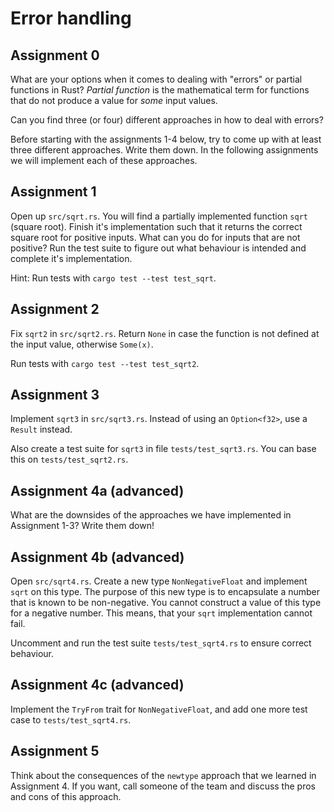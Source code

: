 # Error handling

## Assignment 0

What are your options when it comes to dealing with "errors" or partial
functions in Rust? _Partial function_ is the mathematical term for functions
that do not produce a value for _some_ input values.

Can you find three (or four) different approaches in how to deal with errors?

Before starting with the assignments 1-4 below, try to come up with at least
three different approaches. Write them down. In the following assignments we
will implement each of these approaches.

## Assignment 1

Open up `src/sqrt.rs`. You will find a partially implemented function `sqrt`
(square root). Finish it's implementation such that it returns the correct
square root for positive inputs. What can you do for inputs that are not
positive? Run the test suite to figure out what behaviour is intended and
complete it's implementation.

Hint: Run tests with `cargo test --test test_sqrt`.

## Assignment 2

Fix `sqrt2` in `src/sqrt2.rs`. Return `None` in case the function is not
defined at the input value, otherwise `Some(x)`.

Run tests with `cargo test --test test_sqrt2`.

## Assignment 3

Implement `sqrt3` in `src/sqrt3.rs`. Instead of using an `Option<f32>`, use a
`Result` instead.

Also create a test suite for `sqrt3` in file `tests/test_sqrt3.rs`. You can
base this on `tests/test_sqrt2.rs`.

## Assignment 4a (advanced)

What are the downsides of the approaches we have implemented in Assignment 1-3?
Write them down!

## Assignment 4b (advanced)

Open `src/sqrt4.rs`. Create a new type `NonNegativeFloat` and implement `sqrt`
on this type. The purpose of this new type is to encapsulate a number that is
known to be non-negative. You cannot construct a value of this type for a
negative number. This means, that your `sqrt` implementation cannot fail.

Uncomment and run the test suite `tests/test_sqrt4.rs` to ensure correct
behaviour.

## Assignment 4c (advanced)

Implement the `TryFrom` trait for `NonNegativeFloat`, and add one more test
case to `tests/test_sqrt4.rs`.

## Assignment 5

Think about the consequences of the `newtype` approach that we learned in
Assignment 4. If you want, call someone of the team and discuss the pros and
cons of this approach.
